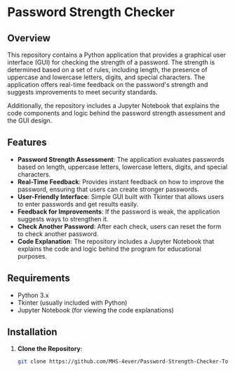 # Password Strength Checker

## Overview

This repository contains a Python application that provides a graphical user interface (GUI) for checking the strength of a password. The strength is determined based on a set of rules, including length, the presence of uppercase and lowercase letters, digits, and special characters. The application offers real-time feedback on the password's strength and suggests improvements to meet security standards.

Additionally, the repository includes a Jupyter Notebook that explains the code components and logic behind the password strength assessment and the GUI design.

## Features

- **Password Strength Assessment**: The application evaluates passwords based on length, uppercase letters, lowercase letters, digits, and special characters.
- **Real-Time Feedback**: Provides instant feedback on how to improve the password, ensuring that users can create stronger passwords.
- **User-Friendly Interface**: Simple GUI built with Tkinter that allows users to enter passwords and get results easily.
- **Feedback for Improvements**: If the password is weak, the application suggests ways to strengthen it.
- **Check Another Password**: After each check, users can reset the form to check another password.
- **Code Explanation**: The repository includes a Jupyter Notebook that explains the code and logic behind the program for educational purposes.

## Requirements

- Python 3.x
- Tkinter (usually included with Python)
- Jupyter Notebook (for viewing the code explanations)

## Installation

1. **Clone the Repository**:

   ```bash
   git clone https://github.com/MHS-4ever/Password-Strength-Checker-Tool.git
